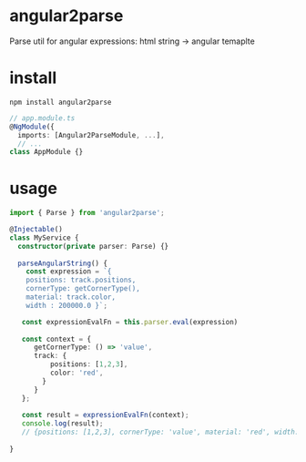 # angular2parse
Parse util for angular expressions:  html string -> angular temaplte 

# install 
`npm install angular2parse`

```typescript 
// app.module.ts
@NgModule({
  imports: [Angular2ParseModule, ...],
  // ...
class AppModule {}
```
# usage 
```typescript
import { Parse } from 'angular2parse';

@Injectable()
class MyService {
  constructor(private parser: Parse) {}
  
  parseAngularString() {
    const expression = `{
	positions: track.positions,
	cornerType: getCornerType(),
	material: track.color,
	width : 200000.0 }`;

   const expressionEvalFn = this.parser.eval(expression)
  
   const context = {
      getCornerType: () => 'value',
      track: {
          positions: [1,2,3],
          color: 'red',
        }
      }
   };
    
   const result = expressionEvalFn(context);
   console.log(result);
   // {positions: [1,2,3], cornerType: 'value', material: 'red', width: 2000}
  
}

```

```
